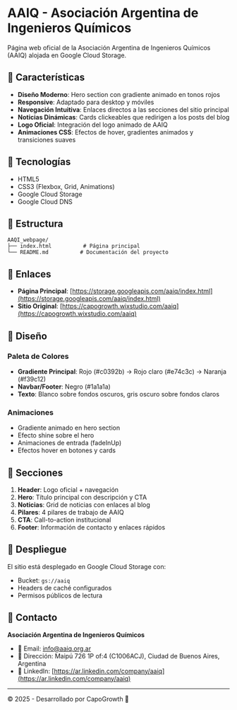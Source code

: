 # AAIQ - Asociación Argentina de Ingenieros Químicos

Página web oficial de la Asociación Argentina de Ingenieros Químicos (AAIQ) alojada en Google Cloud Storage.

## 🌟 Características

- **Diseño Moderno**: Hero section con gradiente animado en tonos rojos
- **Responsive**: Adaptado para desktop y móviles
- **Navegación Intuitiva**: Enlaces directos a las secciones del sitio principal
- **Noticias Dinámicas**: Cards clickeables que redirigen a los posts del blog
- **Logo Oficial**: Integración del logo animado de AAIQ
- **Animaciones CSS**: Efectos de hover, gradientes animados y transiciones suaves

## 🚀 Tecnologías

- HTML5
- CSS3 (Flexbox, Grid, Animations)
- Google Cloud Storage
- Google Cloud DNS

## 📁 Estructura

```
AAQI_webpage/
├── index.html          # Página principal
└── README.md          # Documentación del proyecto
```

## 🔗 Enlaces

- **Página Principal**: [https://storage.googleapis.com/aaiq/index.html](https://storage.googleapis.com/aaiq/index.html)
- **Sitio Original**: [https://capogrowth.wixstudio.com/aaiq](https://capogrowth.wixstudio.com/aaiq)

## 🎨 Diseño

### Paleta de Colores
- **Gradiente Principal**: Rojo (#c0392b) → Rojo claro (#e74c3c) → Naranja (#f39c12)
- **Navbar/Footer**: Negro (#1a1a1a)
- **Texto**: Blanco sobre fondos oscuros, gris oscuro sobre fondos claros

### Animaciones
- Gradiente animado en hero section
- Efecto shine sobre el hero
- Animaciones de entrada (fadeInUp)
- Efectos hover en botones y cards

## 📱 Secciones

1. **Header**: Logo oficial + navegación
2. **Hero**: Título principal con descripción y CTA
3. **Noticias**: Grid de noticias con enlaces al blog
4. **Pilares**: 4 pilares de trabajo de AAIQ
5. **CTA**: Call-to-action institucional
6. **Footer**: Información de contacto y enlaces rápidos

## 🔧 Despliegue

El sitio está desplegado en Google Cloud Storage con:
- Bucket: `gs://aaiq`
- Headers de caché configurados
- Permisos públicos de lectura

## 📧 Contacto

**Asociación Argentina de Ingenieros Químicos**
- 📧 Email: info@aaiq.org.ar
- 🏢 Dirección: Maipú 726 1P of:4 (C1006ACJ), Ciudad de Buenos Aires, Argentina
- 💼 LinkedIn: [https://ar.linkedin.com/company/aaiq](https://ar.linkedin.com/company/aaiq)

---

© 2025 - Desarrollado por CapoGrowth 🚀 